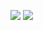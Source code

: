 ![](https://files.catbox.moe/v0qa8e.png)
![](https://komarev.com/ghpvc/?username=riflori&style=flat-square)
